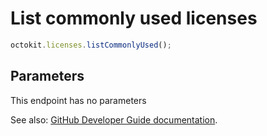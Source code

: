 # List commonly used licenses

```js
octokit.licenses.listCommonlyUsed();
```

## Parameters

This endpoint has no parameters

See also: [GitHub Developer Guide documentation](https://developer.github.com/v3/licenses/#list-commonly-used-licenses).
